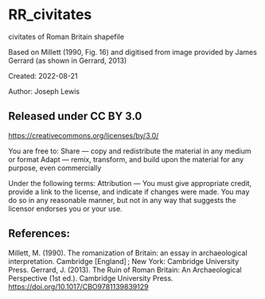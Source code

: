 # RR_civitates
civitates of Roman Britain shapefile

Based on Millett (1990, Fig. 16) and digitised from image provided by James Gerrard (as shown in Gerrard, 2013)

Created: 2022-08-21

Author: Joseph Lewis

## Released under CC BY 3.0
https://creativecommons.org/licenses/by/3.0/

You are free to: 
Share — copy and redistribute the material in any medium or format 
Adapt — remix, transform, and build upon the material for any purpose, even commercially

Under the following terms: 
Attribution — You must give appropriate credit, provide a link to the license, and indicate if changes were made. You may do so in any reasonable manner, but not in any way that suggests the licensor endorses you or your use.

## References:
Millett, M. (1990). The romanization of Britain: an essay in archaeological interpretation. Cambridge [England] ; New York: Cambridge University Press.
Gerrard, J. (2013). The Ruin of Roman Britain: An Archaeological Perspective (1st ed.). Cambridge University Press. https://doi.org/10.1017/CBO9781139839129
